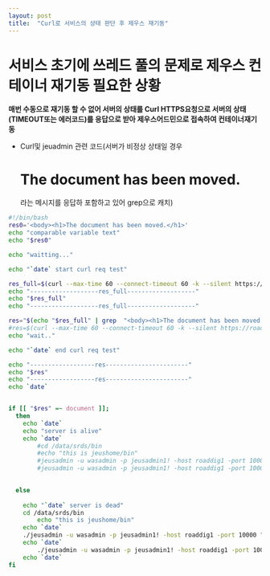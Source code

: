 ```yaml
---
layout: post
title:  "Curl로 서비스의 상태 판단 후 제우스 재기동"
---
```


# 서비스 초기에 쓰레드 풀의 문제로 제우스 컨테이너 재기동 필요한 상황

**매번 수동으로 재기동 할 수 없어 서버의 상태를 Curl HTTPS요청으로 서버의 상태(TIMEOUT또는 에러코드)를 응답으로 받아 제우스어드민으로 접속하여 컨테이너재기동**



- Curl및 jeuadmin 관련 코드(서버가 비정상 상태일 경우 <body><h1>The document has been moved.</h1>라는 메시지를 응답하 포함하고 있어 grep으로 캐치)

```bash
#!/bin/bash
res0='<body><h1>The document has been moved.</h1>'
echo "comparable variable text"
echo "$res0"

echo "waitting..."

echo "`date` start curl req test"

res_full=$(curl --max-time 60 --connect-timeout 60 -k --silent https://roaddig1:10011/test 2>&1)
echo "-------------------res_full-------------------"
echo "$res_full"
echo "-------------------res_full-------------------"

res="$(echo "$res_full" | grep  "<body><h1>The document has been moved.</h1>")"
#res=$(curl --max-time 60 --connect-timeout 60 -k --silent https://roaddig1:10030/error.jsp 2>&1 | grep '<body><h1>The document has been moved.</h1>')
echo "wait.."

echo "`date` end curl req test"

echo "------------------res-----------------------"
echo "$res"
echo "------------------res-----------------------"
echo `date`


if [[ "$res" =~ document ]];
  then
	echo `date`
	echo "server is alive"	
	echo `date`
        #cd /data/srds/bin
        #echo "this is jeushome/bin"
        #jeusadmin -u wasadmin -p jeusadmin1! -host roaddig1 -port 10000 "stop-server SRD-GEO"
    	#jeusadmin -u wasadmin -p jeusadmin1! -host roaddig1 -port 10000 "start-server SRD-GEO"
	

  else 
	
	echo "`date` server is dead"
	cd /data/srds/bin
        echo "this is jeushome/bin"
	echo `date`
 	./jeusadmin -u wasadmin -p jeusadmin1! -host roaddig1 -port 10000 "stop-server SRD-APP"
	echo `date`
        ./jeusadmin -u wasadmin -p jeusadmin1! -host roaddig1 -port 10000 "start-server SRD-APP"
	echo `date`
fi

```




    
                
